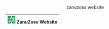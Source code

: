 <p align="center">zanuzoss.website</p>

| <img src="Media/logo.png" valign="center" width="25px"> ZanuZoss Website |
|----------------------------------|
